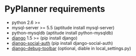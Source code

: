 PyPlanner requirements
=======================

 * python 2.6 >=
 * mysql-server >= 5.5 (aptitude install mysql-server)
 * python-mysqldb (aptitude install python-mysqldb)
 * [django](https://github.com/django/django) 1.5 >= (pip install django)
 * [django-social-auth](https://github.com/omab/django-social-auth) (pip install django-social-auth)
 * [django-debug-toolbar](https://github.com/django-debug-toolbar/django-debug-toolbar) (optional, diable in local_settings.py)

